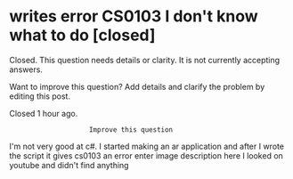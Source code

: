 
# writes error CS0103 I don't know what to do [closed]







Closed. This question needs details or clarity. It is not currently accepting answers.
                        
                    










Want to improve this question? Add details and clarify the problem by editing this post.


Closed 1 hour ago.







                        Improve this question
                    



I'm not very good at c#. I started making an ar application and after I wrote the script it gives cs0103 an error
enter image description here
I looked on youtube and didn't find anything

        